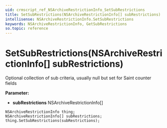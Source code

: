 ```yaml
---
uid: crmscript_ref_NSArchiveRestrictionInfo_SetSubRestrictions
title: SetSubRestrictions(NSArchiveRestrictionInfo[] subRestrictions)
intellisense: NSArchiveRestrictionInfo.SetSubRestrictions
keywords: NSArchiveRestrictionInfo, GetSubRestrictions
so.topic: reference
---
```


# SetSubRestrictions(NSArchiveRestrictionInfo[] subRestrictions)

Optional collection of sub criteria, usually null but set for Saint counter fields

**Parameter:** 
* **subRestrictions** NSArchiveRestrictionInfo[]

```crmscript
NSArchiveRestrictionInfo thing;
NSArchiveRestrictionInfo[] subRestrictions;
thing.SetSubRestrictions(subRestrictions);
```

